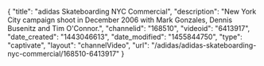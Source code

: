 {
    "title": "adidas Skateboarding NYC Commercial",
    "description": "New York City campaign shoot in December 2006 with Mark Gonzales, Dennis Busenitz and Tim O'Connor.",
    "channelid": "168510",
    "videoid": "6413917",
    "date_created": "1443046613",
    "date_modified": "1455844750",
    "type": "captivate",
    "layout": "channelVideo",
    "url": "\/adidas\/adidas-skateboarding-nyc-commercial\/168510-6413917"
}